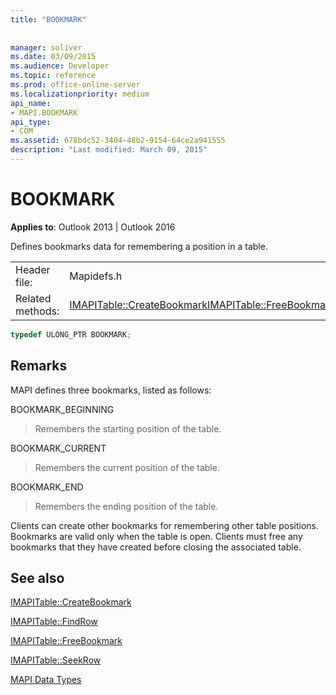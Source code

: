 ```yaml
---
title: "BOOKMARK"
 
 
manager: soliver
ms.date: 03/09/2015
ms.audience: Developer
ms.topic: reference
ms.prod: office-online-server
ms.localizationpriority: medium
api_name:
- MAPI.BOOKMARK
api_type:
- COM
ms.assetid: 678bdc52-3404-48b2-9154-64ce2a941555
description: "Last modified: March 09, 2015"
---
```


# BOOKMARK

  
  
**Applies to**: Outlook 2013 | Outlook 2016 
  
Defines bookmarks data for remembering a position in a table. 
  
|||
|:-----|:-----|
|Header file:  <br/> |Mapidefs.h  <br/> |
|Related methods:  <br/> |[IMAPITable::CreateBookmark](imapitable-createbookmark.md)[IMAPITable::FreeBookmark](imapitable-freebookmark.md) <br/> |
   
```cpp
typedef ULONG_PTR BOOKMARK;
```

## Remarks

MAPI defines three bookmarks, listed as follows:
  
BOOKMARK_BEGINNING 
  
> Remembers the starting position of the table. 
    
BOOKMARK_CURRENT 
  
> Remembers the current position of the table.
    
BOOKMARK_END 
  
> Remembers the ending position of the table.
    
Clients can create other bookmarks for remembering other table positions. Bookmarks are valid only when the table is open. Clients must free any bookmarks that they have created before closing the associated table. 
  
## See also



[IMAPITable::CreateBookmark](imapitable-createbookmark.md)
  
[IMAPITable::FindRow](imapitable-findrow.md)
  
[IMAPITable::FreeBookmark](imapitable-freebookmark.md)
  
[IMAPITable::SeekRow](imapitable-seekrow.md)


[MAPI Data Types](mapi-data-types.md)

